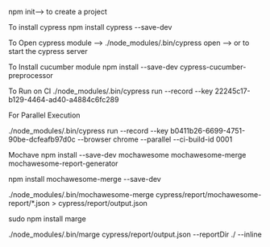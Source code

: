 npm init--> to create a project

To install cypress
npm install cypress --save-dev


To Open cypress module --> ./node_modules/.bin/cypress open --> or to start the cypress server

To Install cucumber module
npm install --save-dev cypress-cucumber-preprocessor



To Run on CI
 ./node_modules/.bin/cypress run --record --key 22245c17-b129-4464-ad40-a4884c6fc289


For Parallel Execution

./node_modules/.bin/cypress run --record --key b0411b26-6699-4751-90be-dcfeafb97d0c --browser chrome --parallel --ci-build-id 0001


Mochave
npm install --save-dev mochawesome mochawesome-merge mochawesome-report-generator

npm install mochawesome-merge --save-dev


./node_modules/.bin/mochawesome-merge cypress/report/mochawesome-report/*.json > cypress/report/output.json

sudo npm install marge

./node_modules/.bin/marge cypress/report/output.json --reportDir ./ --inline